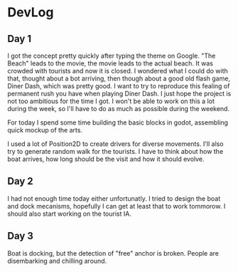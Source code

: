 # DevLog

## Day 1

I got the concept pretty quickly after typing the theme on Google.
"The Beach" leads to the movie, the movie leads to the actual beach.
It was crowded with tourists and now it is closed.
I wondered what I could do with that, thought about a bot arriving,
then though about a good old flash game, Diner Dash, which was pretty good.
I want to try to reproduce this fealing of permanent rush you have when playing Diner Dash.
I just hope the project is not too ambitious for the time I got.
I won't be able to work on this a lot during the week, so I'll have to do as
much as possible during the weekend.

For today I spend some time building the basic blocks in godot, assembling quick mockup of the arts.

I used a lot of Position2D to create drivers for diverse movements.
I'll also try to generate random walk for the tourists.
I have to think about how the boat arrives, how long should be the visit and how it should evolve.

## Day 2

I had not enough time today either unfortunatly.
I tried to design the boat and dock mecanisms, hopefully I can get at least that to work tommorow.
I should also start working on the tourist IA.

## Day 3

Boat is docking, but the detection of "free" anchor is broken. People are disembarking and chilling around.
